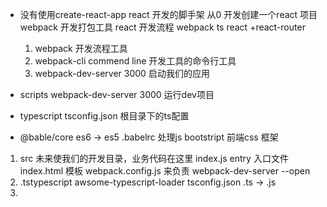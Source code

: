 - 没有使用create-react-app react 开发的脚手架
 从0 开发创建一个react 项目  webpack 开发打包工具
  react 开发流程  webpack ts react +react-router 
  1. webpack  开发流程工具
  2. webpack-cli commend line 开发工具的命令行工具
  3. webpack-dev-server 3000 启动我们的应用

- scripts webpack-dev-server 3000 运行dev项目 

- typescript   tsconfig.json 根目录下的ts配置
  
- @bable/core   es6 -> es5
 .babelrc 处理js 
  bootstript 前端css 框架


1. src  未来使我们的开发目录，业务代码在这里
 index.js  entry 入口文件
 index.html 模板
 webpack.config.js 来负责 webpack-dev-server  --open
2. .tstypescript awsome-typescript-loader tsconfig.json
   .ts -> .js
3. 